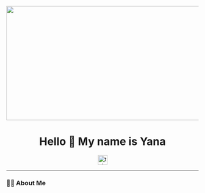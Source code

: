 <br clear="both">

<div align="center">
  <img height="300" width="600" src="[[https://user-images.githubusercontent.com/74038190/225813708-98b745f2-7d22-48cf-9150-083f1b00d6c9.gif](https://www.google.com/url?sa=i&url=https%3A%2F%2Fwww.reddit.com%2Fr%2FCyberpunk%2Fcomments%2F17orhba%2Fcoding_by_pixel_jeff%2F&psig=AOvVaw3FEPoOIMbsVdrjX5RnLkSB&ust=1753967261499000&source=images&cd=vfe&opi=89978449&ved=0CBQQjRxqFwoTCKjqhbfG5I4DFQAAAAAdAAAAABAE)](https://www.google.com/url?sa=i&url=https%3A%2F%2Fwww.reddit.com%2Fr%2FCyberpunk%2Fcomments%2F17orhba%2Fcoding_by_pixel_jeff%2F&psig=AOvVaw3FEPoOIMbsVdrjX5RnLkSB&ust=1753967261499000&source=images&opi=89978449)" />
</div>

<h1 align="center">Hello 👋 My name is Yana</h1>

<div align="center">
  <a href="https://t.me/xw1yana" target="_blank">
    <img src="https://img.shields.io/static/v1?message=Telegram&logo=telegram&label=&color=2CA5E0&logoColor=white&labelColor=&style=for-the-badge" height="25" alt="telegram logo" />
  </a>
</div>

---

### 👨‍💻 About Me
